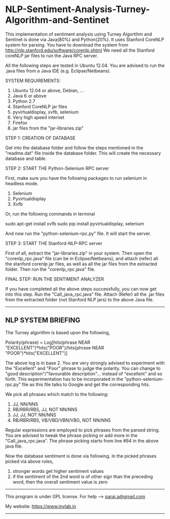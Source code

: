 NLP-Sentiment-Analysis-Turney-Algorithm-and-Sentinet
====================================================

This implementation of sentiment analysis using Turney Algortihm and Sentinet is done via Java(80%) and Python(20%).
It uses Stanford CoreNLP system for parsing. You have to download the system from http://nlp.stanford.edu/software/corenlp.shtml
We need all the Stanford coreNLP jar files to run the Java RPC server.

All the following steps are tested in Ubuntu 12.04. You are advised to run the .java files from a Java IDE (e.g. Eclipse/Netbeans). 


SYSTEM REQUIREMENTS:


1. Ubuntu 12.04 or above, Debian, ...
2. Java 6 or above
3. Python 2.7
4. Stanford CoreNLP jar files
5. pyvirtualdisplay, xvfb, selenium
6. Very high speed internet
7. Firefox
8. jar files from the "jar-libraries.zip"


STEP 1: CREATION OF DATABASE


Get into the database folder and follow the steps mentioned in the "readme.dat" file inside the database folder. This will
create the necessary database and table.

STEP 2: START THE Python-Selenium RPC server


First, make sure you have the following packages to run selenium in headless mode.

1. Selenium
2. Pyvirtualdisplay
3. Xvfb

Or, run the following commands in terminal

sudo apt-get install xvfb
sudo pip install pyvirtualdisplay, selenium

And now run the "python-selenium-rpc.py" file. It will start the server.

STEP 3: START THE Stanford-NLP-RPC server


First of all, extract the "jar-libraries.zip" in your system. Then open the "corenlp_rpc.java" file (can be in Eclipse/Netbeans),
and attach (refer) all the stanford corenlp jar files, as well as all the jar files from the extracted folder. Then run the "corenlp_rpc.java" file.


FINAL STEP: RUN THE SENTIMENT ANALYZER


If you have completed all the above steps successfully, you can now get into this step. Run the "Call_java_rpc.java" file. Attach (Refer) all the
.jar files from the extracted folder (not Stanford NLP jars) to the above Java file.


-----------------------------------
NLP SYSTEM BRIEFING
-----------------------------------


The Turney algorithm is based upon the following,

Polarity(phrase) = Log[hits(phrase NEAR "EXCELLENT")*hits("POOR")/hits(phrase NEAR "POOR")*hits("EXCELLENT")]

The above log is in base 2. You are very strongly advised to experiment with the "Excellent" and "Poor" phrase to judge the polarity. You can change to "good description"/"favourable description"... instead of "excellent" and so forth. This experimentation has to be incorporated in the "python-selenium-rpc.py" file as this file talks to Google and get the corresponding hits.

We pick all phrases which match to the following:

1. JJ, NN/NNS
2. RB/RBR/RBS, JJ, NOT NN/NNS
3. JJ, JJ, NOT NN/NNS
4. RB/RBR/RBS, VB/VBD/VBN/VBG, NOT NN/NNS

Regular expressions are employed to pick phrases from the parsed string. You are advised to tweak the phrase picking or add more in the "Call_java_rpc.java". The phrase picking starts from line #94 in the above java file.

Now the database sentiment is done via following. In the picked phrases picked via above rules,

1. stronger words get higher sentiment values
2. if the sentiment of the 2nd word is of other sign than the preceding word, then the overall sentiment value is zero


-------------------------------------------------------------------

This program is under GPL license. For help -->  parai.a@gmail.com

My website: https://www.invlab.in

-------------------------------------------------------------------




















